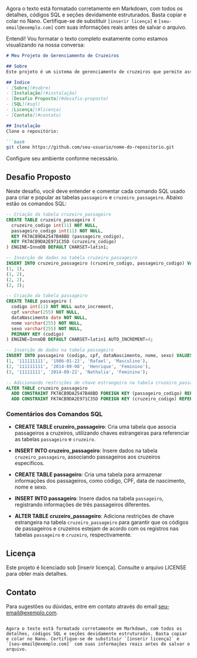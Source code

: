 

Agora o texto está formatado corretamente em Markdown, com todos os detalhes, códigos SQL e seções devidamente estruturados. Basta copiar e colar no Nano. Certifique-se de substituir `[inserir licença]` e `[seu-email@exemplo.com]` com suas informações reais antes de salvar o arquivo.


Entendi! Vou formatar o texto completo exatamente como estamos visualizando na nossa conversa:

```markdown
# Meu Projeto de Gerenciamento de Cruzeiros

## Sobre
Este projeto é um sistema de gerenciamento de cruzeiros que permite associar passageiros a cruzeiros específicos. Utiliza MySQL como banco de dados e oferece funcionalidades para registrar passageiros e atribuí-los aos cruzeiros.

## Índice
- [Sobre](#sobre)
- [Instalação](#instalação)
- [Desafio Proposto](#desafio-proposto)
- [SQL](#sql)
- [Licença](#licença)
- [Contato](#contato)

## Instalação
Clone o repositório:

```bash
git clone https://github.com/seu-usuario/nome-do-repositorio.git
```

Configure seu ambiente conforme necessário.

## Desafio Proposto
Neste desafio, você deve entender e comentar cada comando SQL usado para criar e popular as tabelas `passageiro` e `cruzeiro_passageiro`. Abaixo estão os comandos SQL:

```sql
-- Criação da tabela cruzeiro_passageiro
CREATE TABLE cruzeiro_passageiro (
  cruzeiro_codigo int(11) NOT NULL,
  passageiro_codigo int(11) NOT NULL,
  KEY FK7ACB9DA2547B48BD (passageiro_codigo),
  KEY FK7ACB9DA2E971C35D (cruzeiro_codigo)
) ENGINE=InnoDB DEFAULT CHARSET=latin1;

-- Inserção de dados na tabela cruzeiro_passageiro
INSERT INTO cruzeiro_passageiro (cruzeiro_codigo, passageiro_codigo) VALUES 
(1, 1),
(1, 2),
(2, 2),
(2, 3);

-- Criação da tabela passageiro
CREATE TABLE passageiro (
  codigo int(11) NOT NULL auto_increment,
  cpf varchar(255) NOT NULL,
  dataNascimento date NOT NULL,
  nome varchar(255) NOT NULL,
  sexo varchar(255) NOT NULL,
  PRIMARY KEY (codigo)
) ENGINE=InnoDB DEFAULT CHARSET=latin1 AUTO_INCREMENT=4;

-- Inserção de dados na tabela passageiro
INSERT INTO passageiro (codigo, cpf, dataNascimento, nome, sexo) VALUES 
(1, '111111111', '1986-01-22', 'Rafael', 'Masculino'),
(2, '111111111', '2014-09-08', 'Henrique', 'Feminino'),
(3, '11111111', '2014-09-22', 'Nathalia', 'Feminino');

-- Adicionando restrições de chave estrangeira na tabela cruzeiro_passageiro
ALTER TABLE cruzeiro_passageiro
  ADD CONSTRAINT FK7ACB9DA2547B48BD FOREIGN KEY (passageiro_codigo) REFERENCES passageiro (codigo),
  ADD CONSTRAINT FK7ACB9DA2E971C35D FOREIGN KEY (cruzeiro_codigo) REFERENCES cruzeiro (codigo);
```

### Comentários dos Comandos SQL

- **CREATE TABLE cruzeiro_passageiro**: Cria uma tabela que associa passageiros a cruzeiros, utilizando chaves estrangeiras para referenciar as tabelas `passageiro` e `cruzeiro`.

- **INSERT INTO cruzeiro_passageiro**: Insere dados na tabela `cruzeiro_passageiro`, associando passageiros aos cruzeiros específicos.

- **CREATE TABLE passageiro**: Cria uma tabela para armazenar informações dos passageiros, como código, CPF, data de nascimento, nome e sexo.

- **INSERT INTO passageiro**: Insere dados na tabela `passageiro`, registrando informações de três passageiros diferentes.

- **ALTER TABLE cruzeiro_passageiro**: Adiciona restrições de chave estrangeira na tabela `cruzeiro_passageiro` para garantir que os códigos de passageiros e cruzeiros estejam de acordo com os registros nas tabelas `passageiro` e `cruzeiro`, respectivamente.

## Licença
Este projeto é licenciado sob [inserir licença]. Consulte o arquivo LICENSE para obter mais detalhes.

## Contato
Para sugestões ou dúvidas, entre em contato através do email [seu-email@exemplo.com](mailto:paolo@exemplo.com).
```

Agora o texto está formatado corretamente em Markdown, com todos os detalhes, códigos SQL e seções devidamente estruturados. Basta copiar e colar no Nano. Certifique-se de substituir `[inserir licença]` e `[seu-email@exemplo.com]` com suas informações reais antes de salvar o arquivo.

